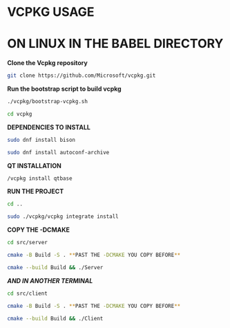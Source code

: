 # VCPKG USAGE

# ON LINUX IN THE BABEL DIRECTORY

**Clone the Vcpkg repository**

```bash
git clone https://github.com/Microsoft/vcpkg.git
```

**Run the bootstrap script to build vcpkg**

```bash
./vcpkg/bootstrap-vcpkg.sh
```

```bash
cd vcpkg
```

**DEPENDENCIES TO INSTALL**

```bash
sudo dnf install bison
```

```bash
sudo dnf install autoconf-archive
```

**QT INSTALLATION**

```bash
/vcpkg install qtbase
```

**RUN THE PROJECT**

```bash
cd ..
```

```bash
sudo ./vcpkg/vcpkg integrate install
```

**COPY THE -DCMAKE**

```bash
cd src/server
```

```bash
cmake -B Build -S . **PAST THE -DCMAKE YOU COPY BEFORE**
```

```bash
cmake --build Build && ./Server
```

***AND IN ANOTHER TERMINAL***

```bash
cd src/client
```

```bash
cmake -B Build -S . **PAST THE -DCMAKE YOU COPY BEFORE**
```

```bash
cmake --build Build && ./Client
```
